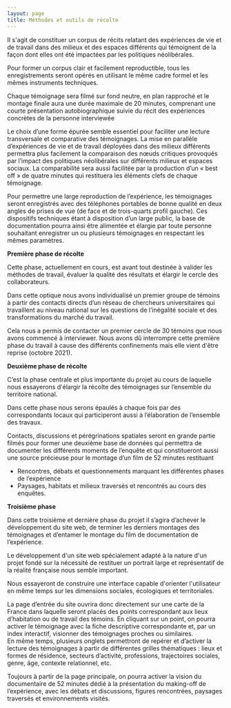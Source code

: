 ```yaml
---
layout: page
title: Méthodes et outils de récolte
---
```

Il s'agit de constituer un corpus de récits relatant des expériences de vie et de travail dans des milieux et des espaces différents qui témoignent de la façon dont elles ont été impactées par les politiques néolibérales.

Pour former un corpus clair et facilement reproductible, tous les enregistrements seront opérés en utilisant le même cadre formel et les mêmes instruments techniques.

Chaque témoignage sera filmé sur fond neutre, en plan rapproché et le montage finale aura une durée maximale de 20 minutes, comprenant une courte présentation autobiographique suivie du récit des expériences concrètes de la personne interviewée

Le choix d’une forme épurée semble essentiel pour faciliter une lecture transversale et comparative des témoignages. La mise en parallèle d’expériences de vie et de travail déployées dans des milieux différents permettra plus facilement la comparaison des nœuds critiques provoqués par l’impact des politiques néolibérales sur différents milieux et espaces sociaux. 
La comparabilité sera aussi facilitée par la production d’un « best off » de quatre minutes qui restituera les éléments clefs de chaque témoignage.

Pour permettre une large reproduction de l’expérience, les témoignages seront enregistrés avec des téléphones portables de bonne qualité en deux angles de prises de vue (de face et de trois-quarts profil gauche). Ces dispositifs techniques étant à disposition d’un large public, la base de documentation pourra ainsi être alimentée et élargie par toute personne souhaitant enregistrer un ou plusieurs témoignages en respectant les mêmes paramètres. 

**Première phase de récolte**

Cette phase, actuellement en cours, est avant tout destinée à valider les méthodes de travail, évaluer la qualité des résultats et élargir le cercle des collaborateurs.

Dans cette optique nous avons individualisé un premier groupe de témoins à partir des contacts directs d’un réseau de chercheurs universitaires qui travaillent au niveau national sur les questions de l’inégalité sociale et des transformations du marché du travail.

Cela nous a permis de contacter un premier cercle de 30 témoins que nous avons commencé à interviewer.
Nous avons dû interrompre cette première phase du travail à cause des différents confinements mais elle vient d'être reprise (octobre 2021).  

**Deuxième phase de récolte**

C’est la phase centrale et plus importante du projet au cours de laquelle nous essayerons d'élargir la récolte des témoignages sur l’ensemble du territoire national. 

Dans cette phase nous serons épaulés à chaque fois par des correspondants locaux qui participeront aussi à l’élaboration de l’ensemble des travaux. 

Contacts, discussions et pérégrinations spatiales seront en grande partie filmés pour former une deuxième base de données qui permettra de documenter les différents moments de l’enquête et qui constitueront aussi une source précieuse pour le montage d’un film de 52 minutes restituant 
-  Rencontres, débats et questionnements marquant les différentes phases de l’expérience
-  Paysages, habitats et milieux traversés et rencontrés au cours des enquêtes.    

**Troisième phase**

Dans cette troisième et dernière phase du projet il s’agira d’achever le développement du site web, de terminer les derniers montages des témoignages et d’entamer le montage du film de documentation de l’expérience. 

Le développement d'un site web spécialement adapté à la nature d'un projet fondé sur la nécessité de restituer un portrait large et représentatif de la réalité française nous semble important. 

Nous essayeront de construire une interface capable d'orienter l'utilisateur en même temps sur les dimensions sociales, écologiques et territoriales.

La page d’entrée du site ouvrira donc directement sur une carte de la France dans laquelle seront placés des points correspondant aux lieux d’habitation ou de travail des témoins. En cliquant sur un point, on pourra activer le témoignage avec la fiche descriptive correspondante et, par un index interactif, visionner des témoignages proches ou similaires.<br/> 
En même temps, plusieurs onglets permettront de repérer et d’activer la lecture des témoignages à partir de différentes grilles thématiques : lieux et formes de résidence, secteurs d’activité, professions, trajectoires sociales, genre, âge, contexte relationnel, etc.

Toujours à partir de la page principale, on pourra activer la vision du documentaire de 52 minutes dédié à la présentation du making-off de l’expérience, avec les débats et discussions, figures rencontrées, paysages traversés et environnements visités.
